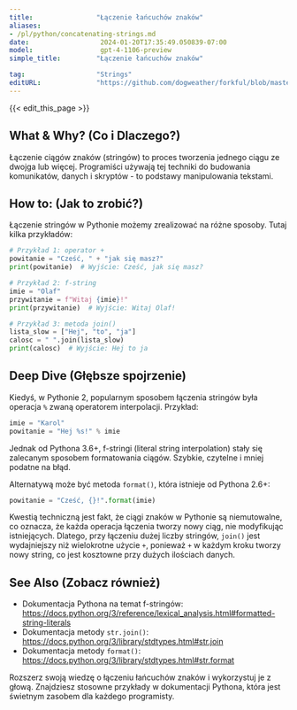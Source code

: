 ```yaml
---
title:                "Łączenie łańcuchów znaków"
aliases:
- /pl/python/concatenating-strings.md
date:                  2024-01-20T17:35:49.050839-07:00
model:                 gpt-4-1106-preview
simple_title:         "Łączenie łańcuchów znaków"

tag:                  "Strings"
editURL:              "https://github.com/dogweather/forkful/blob/master/content/pl/python/concatenating-strings.md"
---
```


{{< edit_this_page >}}

## What & Why? (Co i Dlaczego?)

Łączenie ciągów znaków (stringów) to proces tworzenia jednego ciągu ze dwojga lub więcej. Programiści używają tej techniki do budowania komunikatów, danych i skryptów - to podstawy manipulowania tekstami.

## How to: (Jak to zrobić?)

Łączenie stringów w Pythonie możemy zrealizować na różne sposoby. Tutaj kilka przykładów:

```Python
# Przykład 1: operator +
powitanie = "Cześć, " + "jak się masz?"
print(powitanie)  # Wyjście: Cześć, jak się masz?

# Przykład 2: f-string
imie = "Olaf"
przywitanie = f"Witaj {imie}!"
print(przywitanie)  # Wyjście: Witaj Olaf!

# Przykład 3: metoda join()
lista_slow = ["Hej", "to", "ja"]
calosc = " ".join(lista_slow)
print(calosc)  # Wyjście: Hej to ja
```

## Deep Dive (Głębsze spojrzenie)

Kiedyś, w Pythonie 2, popularnym sposobem łączenia stringów była operacja `%` zwaną operatorem interpolacji. Przykład:

```Python
imie = "Karol"
powitanie = "Hej %s!" % imie
```

Jednak od Pythona 3.6+, f-stringi (literal string interpolation) stały się zalecanym sposobem formatowania ciągów. Szybkie, czytelne i mniej podatne na błąd.

Alternatywą może być metoda `format()`, która istnieje od Pythona 2.6+:

```Python
powitanie = "Cześć, {}!".format(imie)
```

Kwestią techniczną jest fakt, że ciągi znaków w Pythonie są niemutowalne, co oznacza, że każda operacja łączenia tworzy nowy ciąg, nie modyfikując istniejących. Dlatego, przy łączeniu dużej liczby stringów, `join()` jest wydajniejszy niż wielokrotne użycie `+`, ponieważ `+` w każdym kroku tworzy nowy string, co jest kosztowne przy dużych ilościach danych.

## See Also (Zobacz również)

- Dokumentacja Pythona na temat f-stringów: https://docs.python.org/3/reference/lexical_analysis.html#formatted-string-literals
- Dokumentacja metody `str.join()`: https://docs.python.org/3/library/stdtypes.html#str.join
- Dokumentacja metody `format()`: https://docs.python.org/3/library/stdtypes.html#str.format

Rozszerz swoją wiedzę o łączeniu łańcuchów znaków i wykorzystuj je z głową. Znajdziesz stosowne przykłady w dokumentacji Pythona, która jest świetnym zasobem dla każdego programisty.
